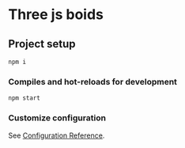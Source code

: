 # Three js boids

## Project setup
```
npm i
```

### Compiles and hot-reloads for development
```
npm start
```

### Customize configuration
See [Configuration Reference](https://cli.vuejs.org/config/).
